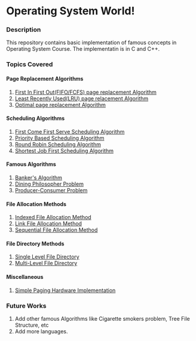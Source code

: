 <h1>Operating System World!</h1>
<h3>Description</h3>
<p>This repository contains basic implementation of famous concepts in Operating System Course. The implementatin is in C and C++.</p>
<h3>Topics Covered</h3>
<h4>Page Replacement Algorithms</h4>
<ol>
	<li><a href="src/FIFO page replacement.c">First In First Out(FIFO/FCFS) page replacement Algorithm</a></li>
	<li><a href="src/least recently used page replacement algorithm.c">Least Recently Used(LRU) page relacement Algorithm</a></li>
	<li><a href="src/optimal page replacement Algorithm.c">Optimal page replacement Algorithm</a></li>
</ol>
<h4>Scheduling Algorithms</h4>
<ol>
	<li><a href="src/FirstComeFirstServe.c">First Come First Serve Scheduling Algorithm</a></li>
	<li><a href="src/priority.c">Priority Based Scheduling Algorithm</a></li>
	<li><a href="src/Round Robin.c">Round Robin Scheduling Algorithm</a></li>
	<li><a href="src/shortest job first.c">Shortest Job First Scheduling Algorithm</a></li>
</ol>
<h4>Famous Algorithms</h4>
<ol>
	<li><a href="src/bankers algorithm.c">Banker's Algorithm</a></li>
	<li><a href="src/dining philosophers problem.c">Dining Philosopher Problem</a></li>
	<li><a href="src/producer consumer.c">Producer-Consumer Problem</a></li>

</ol>

<h4>File Allocation Methods</h4>
<ol>
	<li><a href="src/indexed file allocation.cpp">Indexed File Allocation Method</a></li>
	<li><a href="src/link allocation method.cpp">Link File Allocation Method</a></li>
	<li><a href="src/sequential file allocation method.c">Sequential File Allocation Method</a></li>
</ol>

<h4>File Directory Methods</h4>
<ol>
	<li><a href="src/single level directory.cpp">Single Level File Directory</a></li>
	<li><a href="src/multilevel directory.cpp">Multi-Level File Directory</a></li>
</ol>

<h4>Miscellaneous</h4>
<ol>
	<li><a href="src/paging hardware implementation.c">Simple Paging Hardware Implementation</a></li>
</ol>

<h3>Future Works</h3>
<ol>
	<li>Add other famous Algorithms like Cigarette smokers problem, Tree File Structure, etc</li>
	<li>Add more languages.</li>
</ol>